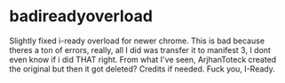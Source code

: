 # badireadyoverload
Slightly fixed i-ready overload for newer chrome. This is bad because theres a ton of errors, really, all I did was transfer it to manifest 3, I dont even know if i did THAT right. From what I've seen, ArjhanToteck created the original but then it got deleted? Credits if needed. Fuck you, I-Ready.
